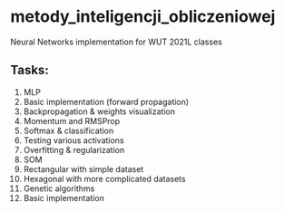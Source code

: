 # metody_inteligencji_obliczeniowej
Neural Networks implementation for WUT 2021L classes


## Tasks:

1. MLP
  1. Basic implementation (forward propagation)
  2. Backpropagation & weights visualization
  3. Momentum and RMSProp
  4. Softmax & classification
  5. Testing various activations
  6. Overfitting & regularization
2. SOM
  1. Rectangular with simple dataset
  2. Hexagonal with more complicated datasets
3. Genetic algorithms
  1. Basic implementation
